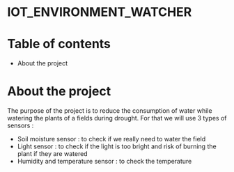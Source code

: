 # IOT_ENVIRONMENT_WATCHER

# Table of contents
* About the project

# About the project
The purpose of the project is to reduce the consumption of water while watering the plants of a fields during drought. For that we will use 3 types of sensors :
- Soil moisture sensor : to check if we really need to water the field
- Light sensor : to check if the light is too bright and risk of burning the plant if they are watered
- Humidity and temperature sensor : to check the temperature

